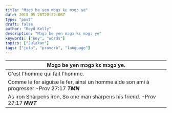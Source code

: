 ```yaml
---
title: "Mɔgɔ be yen mɔgɔ kɛ mɔgɔ ye"
date: 2018-05-26T20:32:08Z
type: "post"
draft: false
author: "Boyd Kelly"
description: "Mɔgɔ be yen mɔgɔ kɛ mɔgɔ ye"
keywords: ["key", "words"]
topics: ["Julakan"]
tags: ["jula", "proverb", "language"]
---
```


| Mɔgɔ be yen mɔgɔ kɛ mɔgɔ ye.                                                                |
|---------------------------------------------------------------------------------------------|
| C'est l'homme qui fait l'homme.                                                             |
| Comme le fer aiguise le fer, ainsi un homme aide son ami à progresser -Prov 27:17 ***TMN*** |
| As iron Sharpens iron, So one man sharpens his friend. -Prov 27:17 ***NWT***                |
